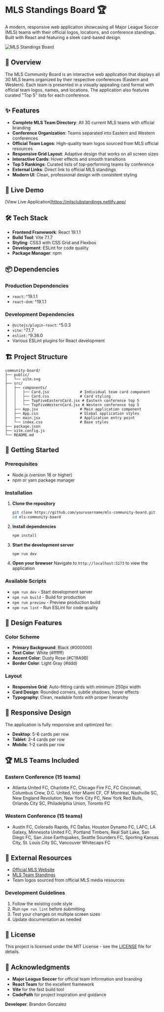 # MLS Standings Board 🏆

A modern, responsive web application showcasing all Major League Soccer (MLS) teams with their official logos, locations, and conference standings. Built with React and featuring a sleek card-based design.

![MLS Standings Board](https://img.shields.io/badge/MLS-Community%20Board-green?style=for-the-badge&logo=react)

## 🌟 Overview

The MLS Community Board is an interactive web application that displays all 30 MLS teams organized by their respective conferences (Eastern and Western). Each team is presented in a visually appealing card format with official team logos, names, and locations. The application also features curated "Top 5" lists for each conference.

## ✨ Features

- **Complete MLS Team Directory**: All 30 current MLS teams with official branding
- **Conference Organization**: Teams separated into Eastern and Western conferences
- **Official Team Logos**: High-quality team logos sourced from MLS official resources
- **Responsive Grid Layout**: Adaptive design that works on all screen sizes
- **Interactive Cards**: Hover effects and smooth transitions
- **Top 5 Rankings**: Curated lists of top-performing teams by conference
- **External Links**: Direct link to official MLS standings
- **Modern UI**: Clean, professional design with consistent styling

## 🚀 Live Demo

[View Live Application]https://mlsclubstandings.netlify.app/

## 🛠️ Tech Stack

- **Frontend Framework**: React 19.1.1
- **Build Tool**: Vite 7.1.7
- **Styling**: CSS3 with CSS Grid and Flexbox
- **Development**: ESLint for code quality
- **Package Manager**: npm

## 📦 Dependencies

### Production Dependencies
- `react`: ^19.1.1
- `react-dom`: ^19.1.1

### Development Dependencies
- `@vitejs/plugin-react`: ^5.0.3
- `vite`: ^7.1.7
- `eslint`: ^9.36.0
- Various ESLint plugins for React development

## 🏗️ Project Structure

```
community-board/
├── public/
│   └── vite.svg
├── src/
│   ├── components/
│   │   ├── Card.jsx              # Individual team card component
│   │   ├── Card.css              # Card styling
│   │   ├── TopFiveEasternCard.jsx # Eastern conference top 5
│   │   └── TopFiveWesternCard.jsx # Western conference top 5
│   ├── App.jsx                   # Main application component
│   ├── App.css                   # Global application styles
│   ├── main.jsx                  # Application entry point
│   └── index.css                 # Base styles
├── package.json
├── vite.config.js
└── README.md
```

## 🚀 Getting Started

### Prerequisites

- Node.js (version 16 or higher)
- npm or yarn package manager

### Installation

1. **Clone the repository**
   ```bash
   git clone https://github.com/yourusername/mls-community-board.git
   cd mls-community-board
   ```

2. **Install dependencies**
   ```bash
   npm install
   ```

3. **Start the development server**
   ```bash
   npm run dev
   ```

4. **Open your browser**
   Navigate to `http://localhost:5173` to view the application

### Available Scripts

- `npm run dev` - Start development server
- `npm run build` - Build for production
- `npm run preview` - Preview production build
- `npm run lint` - Run ESLint for code quality

## 🎨 Design Features

### Color Scheme
- **Primary Background**: Black (#000000)
- **Text Color**: White (#ffffff)
- **Accent Color**: Dusty Rose (#C19A9B)
- **Border Color**: Light Gray (#ddd)

### Layout
- **Responsive Grid**: Auto-fitting cards with minimum 250px width
- **Card Design**: Rounded corners, subtle shadows, hover effects
- **Typography**: Clean, readable fonts with proper hierarchy

## 📱 Responsive Design

The application is fully responsive and optimized for:
- **Desktop**: 5-6 cards per row
- **Tablet**: 3-4 cards per row
- **Mobile**: 1-2 cards per row

## 🏆 MLS Teams Included

### Eastern Conference (15 teams)
- Atlanta United FC, Charlotte FC, Chicago Fire FC, FC Cincinnati, Columbus Crew, D.C. United, Inter Miami CF, CF Montreal, Nashville SC, New England Revolution, New York City FC, New York Red Bulls, Orlando City SC, Philadelphia Union, Toronto FC

### Western Conference (15 teams)
- Austin FC, Colorado Rapids, FC Dallas, Houston Dynamo FC, LAFC, LA Galaxy, Minnesota United FC, Portland Timbers, Real Salt Lake, San Diego FC, San Jose Earthquakes, Seattle Sounders FC, Sporting Kansas City, St. Louis City SC, Vancouver Whitecaps FC

## 🔗 External Resources

- [Official MLS Website](https://www.mlssoccer.com/)
- [MLS Team Standings](https://www.mlssoccer.com/standings/)
- Team logos sourced from official MLS media resources


### Development Guidelines
1. Follow the existing code style
2. Run `npm run lint` before submitting
3. Test your changes on multiple screen sizes
4. Update documentation as needed

## 📄 License

This project is licensed under the MIT License - see the [LICENSE](LICENSE) file for details.

## 🙏 Acknowledgments

- **Major League Soccer** for official team information and branding
- **React Team** for the excellent framework
- **Vite** for the fast build tool
- **CodePath** for project inspiration and guidance

**Developer**: Brandon Gonzalez  


